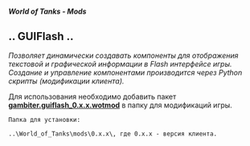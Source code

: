 ##### World of Tanks - Mods
## .. GUIFlash ..
_Позволяет динамически создавать компоненты для отображения текстовой и графической информации в Flash интерфейсе игры. Создание и управление компонентами производится через Python скрипты (модификации клиента)._

Для использования необходимо добавить пакет **[gambiter.guiflash_0.x.x.wotmod](https://github.com/GambitER/GUIFlash/releases)** в папку для модификаций игры.

    Папка для установки:

    ..\World_of_Tanks\mods\0.x.x\, где 0.x.x - версия клиента.
